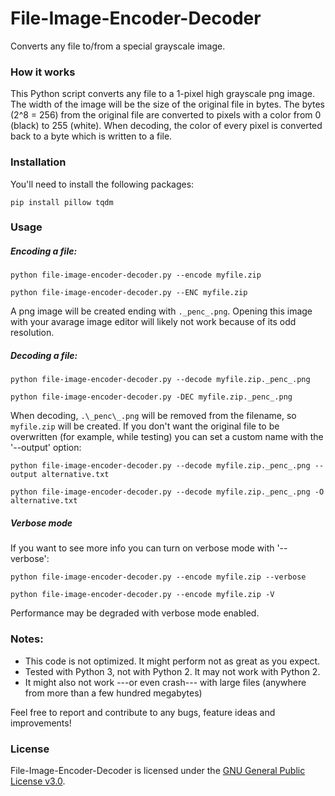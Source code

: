 # File-Image-Encoder-Decoder
Converts any file to/from a special grayscale image.

### How it works
This Python script converts any file to a 1-pixel high grayscale png image. The width of the image will be the size of the original file in bytes. The bytes (2^8 = 256) from the original file are converted to pixels with a color from 0 (black) to 255 (white). When decoding, the color of every pixel is converted back to a byte which is written to a file.

### Installation
You'll need to install the following packages:
```
pip install pillow tqdm
```

### Usage
##### Encoding a file:
```
python file-image-encoder-decoder.py --encode myfile.zip
```
```
python file-image-encoder-decoder.py --ENC myfile.zip
```
A png image will be created ending with `._penc_.png`. Opening this image with your avarage image editor will likely not work because of its odd resolution.

##### Decoding a file:
```
python file-image-encoder-decoder.py --decode myfile.zip._penc_.png
```
```
python file-image-encoder-decoder.py -DEC myfile.zip._penc_.png
```
When decoding, `.\_penc\_.png` will be removed from the filename, so `myfile.zip` will be created.
If you don't want the original file to be overwritten (for example, while testing) you can set a custom name with the '\-\-output' option:
```
python file-image-encoder-decoder.py --decode myfile.zip._penc_.png --output alternative.txt
```
```
python file-image-encoder-decoder.py --decode myfile.zip._penc_.png -O alternative.txt
```

##### Verbose mode
If you want to see more info you can turn on verbose mode with '\-\-verbose':
```
python file-image-encoder-decoder.py --encode myfile.zip --verbose
```
```
python file-image-encoder-decoder.py --encode myfile.zip -V
```
Performance may be degraded with verbose mode enabled.

### Notes:
- This code is not optimized. It might perform not as great as you expect.
- Tested with Python 3, not with Python 2. It may not work with Python 2.
- It might also not work ---or even crash--- with large files (anywhere from more than a few hundred megabytes)

Feel free to report and contribute to any bugs, feature ideas and improvements!

### License
File-Image-Encoder-Decoder is licensed under the [GNU General Public License v3.0](https://github.com/Luuk3333/File-Image-Encoder-Decoder/blob/master/LICENSE).
